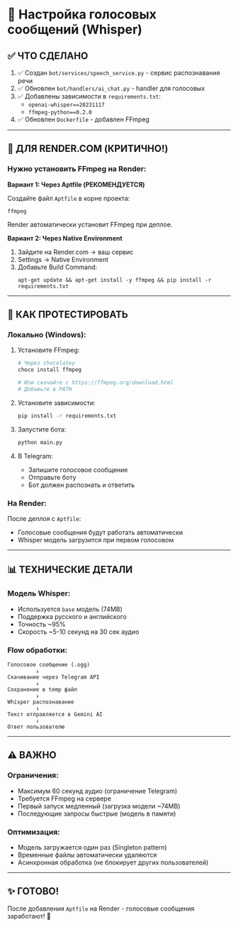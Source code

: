 # 🎤 Настройка голосовых сообщений (Whisper)

## ✅ ЧТО СДЕЛАНО

1. ✅ Создан `bot/services/speech_service.py` - сервис распознавания речи
2. ✅ Обновлен `bot/handlers/ai_chat.py` - handler для голосовых
3. ✅ Добавлены зависимости в `requirements.txt`:
   - `openai-whisper==20231117`
   - `ffmpeg-python==0.2.0`
4. ✅ Обновлен `Dockerfile` - добавлен FFmpeg

---

## 🚀 **ДЛЯ RENDER.COM (КРИТИЧНО!)**

### **Нужно установить FFmpeg на Render:**

**Вариант 1: Через Aptfile (РЕКОМЕНДУЕТСЯ)**

Создайте файл `Aptfile` в корне проекта:
```
ffmpeg
```

Render автоматически установит FFmpeg при деплое.

**Вариант 2: Через Native Environment**

1. Зайдите на Render.com → ваш сервис
2. Settings → Native Environment
3. Добавьте Build Command:
   ```
   apt-get update && apt-get install -y ffmpeg && pip install -r requirements.txt
   ```

---

## 🧪 **КАК ПРОТЕСТИРОВАТЬ**

### **Локально (Windows):**

1. Установите FFmpeg:
   ```bash
   # Через chocolatey
   choco install ffmpeg
   
   # Или скачайте с https://ffmpeg.org/download.html
   # Добавьте в PATH
   ```

2. Установите зависимости:
   ```bash
   pip install -r requirements.txt
   ```

3. Запустите бота:
   ```bash
   python main.py
   ```

4. В Telegram:
   - Запишите голосовое сообщение
   - Отправьте боту
   - Бот должен распознать и ответить

### **На Render:**

После деплоя с `Aptfile`:
- Голосовые сообщения будут работать автоматически
- Whisper модель загрузится при первом голосовом

---

## 📊 **ТЕХНИЧЕСКИЕ ДЕТАЛИ**

### **Модель Whisper:**
- Используется `base` модель (74MB)
- Поддержка русского и английского
- Точность ~95%
- Скорость ~5-10 секунд на 30 сек аудио

### **Flow обработки:**
```
Голосовое сообщение (.ogg)
         ↓
Скачивание через Telegram API
         ↓
Сохранение в temp файл
         ↓
Whisper распознавание
         ↓
Текст отправляется в Gemini AI
         ↓
Ответ пользователю
```

---

## ⚠️ **ВАЖНО**

### **Ограничения:**
- Максимум 60 секунд аудио (ограничение Telegram)
- Требуется FFmpeg на сервере
- Первый запуск медленный (загрузка модели ~74MB)
- Последующие запросы быстрые (модель в памяти)

### **Оптимизация:**
- Модель загружается один раз (Singleton pattern)
- Временные файлы автоматически удаляются
- Асинхронная обработка (не блокирует других пользователей)

---

## ✨ **ГОТОВО!**

После добавления `Aptfile` на Render - голосовые сообщения заработают! 🎉

